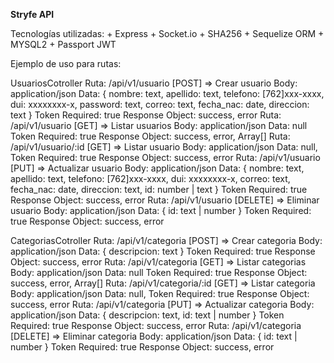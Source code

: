 **Stryfe API**

Tecnologías utilizadas:
    + Express
    + Socket.io
    + SHA256
    + Sequelize ORM
    + MYSQL2
    + Passport JWT

Ejemplo de uso para rutas:

UsuariosCotroller
    Ruta: /api/v1/usuario       [POST] => Crear usuario
        Body: application/json
        Data: {
            nombre: text,
            apellido: text,
            telefono: [762]xxx-xxxx,
            dui: xxxxxxxx-x,
            password: text,
            correo: text,
            fecha_nac: date,
            direccion: text
        }
        Token Required: true
        Response Object: success, error
    Ruta: /api/v1/usuario       [GET] => Listar usuarios
        Body: application/json
        Data: null
        Token Required: true
        Response Object: success, error, Array[]
    Ruta: /api/v1/usuario/:id   [GET] => Listar usuario
        Body: application/json
        Data: null,
        Token Required: true
        Response Object: success, error
    Ruta: /api/v1/usuario       [PUT] => Actualizar usuario
        Body: application/json
        Data: {
            nombre: text,
            apellido: text,
            telefono: [762]xxx-xxxx,
            dui: xxxxxxxx-x,
            correo: text,
            fecha_nac: date,
            direccion: text,
            id: number | text
        }
        Token Required: true
        Response Object: success, error
    Ruta: /api/v1/usuario       [DELETE] => Eliminar usuario
        Body: application/json
        Data: {
            id: text | number
        }
        Token Required: true
        Response Object: success, error

CategoriasCotroller
    Ruta: /api/v1/categoria       [POST] => Crear categoria
        Body: application/json
        Data: {
            descripcion: text
        }
        Token Required: true
        Response Object: success, error
    Ruta: /api/v1/categoria       [GET] => Listar categorias
        Body: application/json
        Data: null
        Token Required: true
        Response Object: success, error, Array[]
    Ruta: /api/v1/categoria/:id   [GET] => Listar categoria
        Body: application/json
        Data: null,
        Token Required: true
        Response Object: success, error
    Ruta: /api/v1/categoria       [PUT] => Actualizar categoria
        Body: application/json
        Data: {
            descripcion: text,
            id: text | number
        }
        Token Required: true
        Response Object: success, error
    Ruta: /api/v1/categoria       [DELETE] => Eliminar categoria
        Body: application/json
        Data: {
            id: text | number
        }
        Token Required: true
        Response Object: success, error